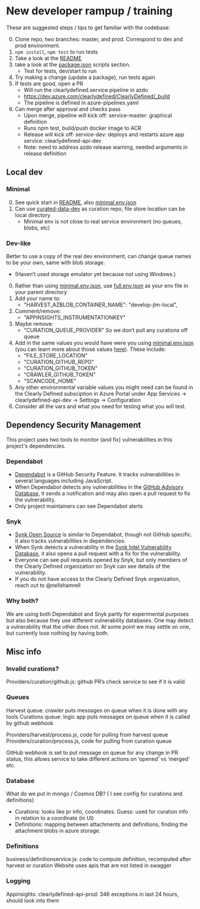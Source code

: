 # New developer rampup / training

These are suggested steps / tips to get familiar with the codebase:

0. Clone repo, two branches: master, and prod. Correspond to dev and prod environment.
0. `npm install`, `npm test` to run tests
0. Take a look at the [README](/README.md)
0. take a look at the [package.json](/package.json) scripts section.
    * Test for tests, dev/start to run
0. Try making a change (update a package), run tests again
0. If tests are good, open a PR
    * Will run the clearlydefined.service pipeline in azdo
    * https://dev.azure.com/clearlydefined/ClearlyDefined/_build
    * The pipeline is defined in azure-pipelines.yaml
0. Can merge after approval and checks pass
    * Upon merge, pipeline will kick off: service-master: graphical definition
    * Runs npm test, build/push docker image to ACR
    * Release will kick off: service-dev: deploys and restarts azure app service: clearlydefined-api-dev
    * Note: need to address azdo release warning, needed arguments in release definition

## Local dev
### Minimal
0. See quick start in [README](/README.md#quick-start), also [minimal.env.json](/minimal.env.json)
0. Can use [curated-data-dev](https://github.com/clearlydefined/curated-data-dev) as curation repo, file store location can be local directory
    * Minimal env is not close to real service environment (no queues, blobs, etc)

### Dev-like
Better to use a copy of the real dev environment, can change queue names to be your own, same with blob storage.
* (Haven’t used storage emulator yet because not using Windows.)
0. Rather than using [minimal.env.json](/minimal.env.json), use [full.env.json](/full.env.json) as your env file in your parent directory
0. Add your name to:
    * "HARVEST_AZBLOB_CONTAINER_NAME": "develop-jlm-local",
0. Comment/remove:
    * "APPINSIGHTS_INSTRUMENTATIONKEY"
0. Maybe remove:
    * "CURATION_QUEUE_PROVIDER"
   So we don’t pull any curations off queue
0. Add in the same values you would have were you using [minimal.env.json](/minimal.env.json) (you can learn more about those values [here](https://docs.clearlydefined.io/contributing-code)). These include:
   * "FILE_STORE_LOCATION"
   * "CURATION_GITHUB_REPO"
   * "CURATION_GITHUB_TOKEN"
   * "CRAWLER_GITHUB_TOKEN"
   * "SCANCODE_HOME"
0. Any other environmental variable values you might need can be found in the Clearly Defined subsciption in Azure Portal under App Services -> clearlydefined-api-dev -> Settings -> Configuration
0. Consider all the vars and what you need for testing what you will test. 

## Dependency Security Management

This project uses two tools to monitor (and fix) vulnerabilities in this project's dependencies.

### Dependabot

* [Dependabot](https://docs.github.com/en/free-pro-team@latest/github/managing-security-vulnerabilities/about-dependabot-security-updates) is a GitHub Security Feature. It tracks vulnerabilities in several languages including JavaScript.
* When Dependabot detects any vulnerabilities in the [GitHub Advisory Database](https://docs.github.com/en/free-pro-team@latest/github/managing-security-vulnerabilities/browsing-security-vulnerabilities-in-the-github-advisory-database), it sends a notification and may also open a pull request to fix the vulnerability.
* Only project maintainers can see Dependabot alerts

### Snyk
* [Synk Open Source](https://solutions.snyk.io/snyk-academy/open-source) is similar to Dependabot, though not GitHub specific. It also tracks vulnerabilities in dependencies.
* When Synk detects a vulnerability in the [Synk Intel Vulnerability Database](https://snyk.io/product/vulnerability-database/), it also opens a pull request with a fix for the vulnerability.
* Everyone can see pull requests opened by Snyk, but only members of the Clearly Defined organization on Snyk can see details of the vulnerability.
* If you do not have access to the Clearly Defined Snyk organization, reach out to @nellshamrell 

### Why both?

We are using both Dependabot and Snyk partly for experimental purposes but also because they use different vulnerability databases. One may detect a vulnerability that the other does not. At some point we may settle on one, but currently lose nothing by having both.

## Misc info
### Invalid curations?
Providers/curation/github.js: github PR’s check service to see if it is valid

### Queues
Harvest queue: crawler puts messages on queue when it is done with any tools
Curations queue: logic app puts messages on queue when it is called by github webhook

Providers/harvest/process.js, code for pulling from harvest queue
Providers/curation/process.js, code for pulling from curation queue

GitHub webhook is set to put message on queue for any change in PR status, this allows service to take different actions on ‘opened’ vs ‘merged’ etc.

### Database
What do we put in mongo / Cosmos DB? ( I see config for curations and definitions)
*	Curations: looks like pr info, coordinates. Guess: used for curation info in relation to a coordinate (in UI)
*	Definitions: mapping between attachments and definitions, finding the attachment blobs in azure storage.

### Definitions
business/definitionservice.js: code to compute definition, recomputed after harvest or curation
Website uses apis that are not listed in swagger

### Logging
Appinsights: clearlydefined-api-prod: 346 exceptions in last 24 hours, should look into them

